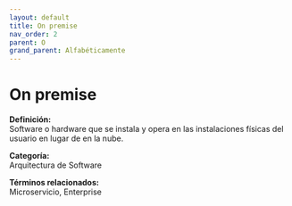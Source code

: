 ```yaml
---
layout: default
title: On premise
nav_order: 2
parent: O
grand_parent: Alfabéticamente
---
```


# On premise

**Definición:**  
Software o hardware que se instala y opera en las instalaciones físicas del usuario en lugar de en la nube.

**Categoría:**  
Arquitectura de Software  

  


**Términos relacionados:**  
Microservicio, Enterprise
